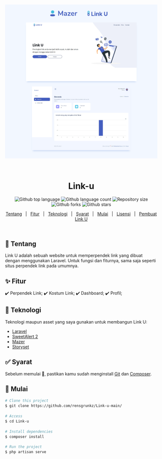 <div align="center" id="top"> 
  <img src="./screenshot/screenshot.png" alt="Piano" />

  &#xa0;
</div>

<h1 align="center">Link-u</h1>

<p align="center">
  <img alt="Github top language" src="https://img.shields.io/github/languages/top/suryamsj/Link-u?color=56BEB8">

  <img alt="Github language count" src="https://img.shields.io/github/languages/count/suryamsj/Link-u?color=56BEB8">

  <img alt="Repository size" src="https://img.shields.io/github/repo-size/suryamsj/Link-u?color=56BEB8">

  <img alt="Github forks" src="https://img.shields.io/github/forks/suryamsj/Link-u?color=56BEB8" />

  <img alt="Github stars" src="https://img.shields.io/github/stars/suryamsj/Link-u?color=56BEB8" />
</p>

<p align="center">
  <a href="#dart-tentang">Tentang</a> &#xa0; | &#xa0; 
  <a href="#sparkles-fitur">Fitur</a> &#xa0; | &#xa0;
  <a href="#rocket-teknologi">Teknologi</a> &#xa0; | &#xa0;
  <a href="#white_check_mark-syarat">Syarat</a> &#xa0; | &#xa0;
  <a href="#checkered_flag-mulai">Mulai</a> &#xa0; | &#xa0;
  <a href="#memo-lisensi">Lisensi</a> &#xa0; | &#xa0;
  <a href="https://github.com/suryamsj" target="_blank">Pembuat Link U</a>
</p>

<br>

## :dart: Tentang ##

Link U adalah sebuah website untuk memperpendek link yang dibuat dengan menggunakan Laravel. Untuk fungsi dan fiturnya, sama saja seperti situs perpendek link pada umumnya.

## :sparkles: Fitur ##

:heavy_check_mark: Perpendek Link;
:heavy_check_mark: Kostum Link;
:heavy_check_mark: Dashboard;
:heavy_check_mark: Profil;

## :rocket: Teknologi ##

Teknologi maupun asset yang saya gunakan untuk membangun Link U:

- [Laravel](https://laravel.com/)
- [SweetAlert 2](https://sweetalert2.github.io/)
- [Mazer](https://github.com/zuramai/mazer)
- [Storyset](https://storyset.com/)

## :white_check_mark: Syarat ##

Sebelum memulai :checkered_flag:, pastikan kamu sudah menginstall [Git](https://git-scm.com) dan [Composer](https://getcomposer.org/).

## :checkered_flag: Mulai ##

```bash
# Clone this project
$ git clone https://github.com/rensgrunkz/Link-u-main/

# Access
$ cd Link-u

# Install dependencies
$ composer install

# Run the project
$ php artisan serve
```

